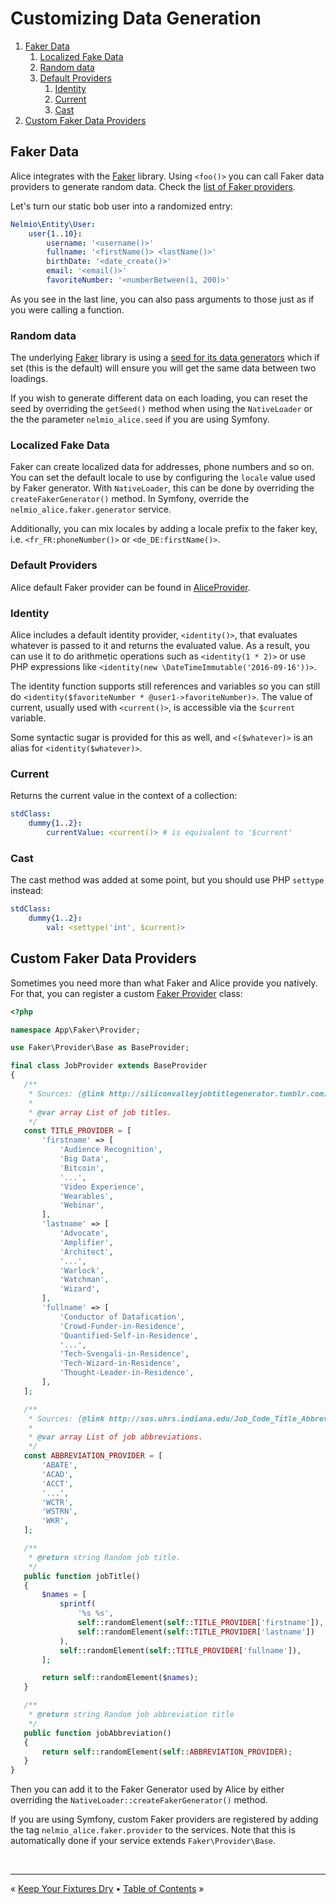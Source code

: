 # Customizing Data Generation

1. [Faker Data](#faker-data)
    1. [Localized Fake Data](#localized-fake-data)
    1. [Random data](#random-data)
    1. [Default Providers](#default-providers)
        1. [Identity](#identity)
        1. [Current](#current)
        1. [Cast](#cast)
1. [Custom Faker Data Providers](#custom-faker-data-providers)


## Faker Data

Alice integrates with the [Faker][1] library. Using `<foo()>` you can call Faker
data providers to generate random data. Check the
[list of Faker providers](https://github.com/fzaninotto/Faker#formatters).

Let's turn our static bob user into a randomized entry:

```yaml
Nelmio\Entity\User:
    user{1..10}:
        username: '<username()>'
        fullname: '<firstName()> <lastName()>'
        birthDate: '<date_create()>'
        email: '<email()>'
        favoriteNumber: '<numberBetween(1, 200)>'
```

As you see in the last line, you can also pass arguments to those just as if
you were calling a function.


### Random data

The underlying [Faker][1] library is using a [seed for its data generators][2]
which if set (this is the default) will ensure you will get the same data
between two loadings.

If you wish to generate different data on each loading, you can reset the seed
by overriding the `getSeed()` method when using the `NativeLoader` or the
the parameter `nelmio_alice.seed` if you are using Symfony.


### Localized Fake Data

Faker can create localized data for addresses, phone numbers and so on. You can
set the default locale to use by configuring the `locale` value used by Faker
generator. With `NativeLoader`, this can be done by overriding the
`createFakerGenerator()` method. In Symfony, override the
`nelmio_alice.faker.generator` service.

Additionally, you can mix locales by adding a locale prefix to the faker key,
i.e. `<fr_FR:phoneNumber()>` or `<de_DE:firstName()>`.


### Default Providers

Alice default Faker provider can be found in [AliceProvider](../src/Faker/Provider/AliceProvider.php).

### Identity

Alice includes a default identity provider, `<identity()>`, that evaluates whatever
is passed to it and returns the evaluated value. As a result, you can use it to do
arithmetic operations such as `<identity(1 * 2)>` or use PHP expressions like
`<identity(new \DateTimeImmutable('2016-09-16'))>`.

The identity function supports still references and variables so you can still do
`<identity($favoriteNumber * @user1->favoriteNumber)>`. The value of current,
usually used with `<current()>`, is accessible via the `$current` variable.

Some syntactic sugar is provided for this as well, and `<($whatever)>` is an alias
for `<identity($whatever)>`.


### Current

Returns the current value in the context of a collection:

```yaml
stdClass:
    dummy{1..2}:
        currentValue: <current()> # is equivalent to '$current'
```


### Cast

The cast method was added at some point, but you should use PHP `settype` instead:

```yaml
stdClass:
    dummy{1..2}:
        val: <settype('int', $current)>
```


## Custom Faker Data Providers

Sometimes you need more than what Faker and Alice provide you natively. For
that, you can register a custom [Faker Provider](https://github.com/fzaninotto/Faker/tree/master/src/Faker/Provider) class:

```php
<?php

namespace App\Faker\Provider;

use Faker\Provider\Base as BaseProvider;

final class JobProvider extends BaseProvider
{
   /**
    * Sources: {@link http://siliconvalleyjobtitlegenerator.tumblr.com/}
    *
    * @var array List of job titles.
    */
   const TITLE_PROVIDER = [
       'firstname' => [
           'Audience Recognition',
           'Big Data',
           'Bitcoin',
           '...',
           'Video Experience',
           'Wearables',
           'Webinar',
       ],
       'lastname' => [
           'Advocate',
           'Amplifier',
           'Architect',
           '...',
           'Warlock',
           'Watchman',
           'Wizard',
       ],
       'fullname' => [
           'Conductor of Datafication',
           'Crowd-Funder-in-Residence',
           'Quantified-Self-in-Residence',
           '...',
           'Tech-Svengali-in-Residence',
           'Tech-Wizard-in-Residence',
           'Thought-Leader-in-Residence',
       ],
   ];

   /**
    * Sources: {@link http://sos.uhrs.indiana.edu/Job_Code_Title_Abbreviation_List.htm}
    *
    * @var array List of job abbreviations.
    */
   const ABBREVIATION_PROVIDER = [
       'ABATE',
       'ACAD',
       'ACCT',
       '...',
       'WCTR',
       'WSTRN',
       'WKR',
   ];

   /**
    * @return string Random job title.
    */
   public function jobTitle()
   {
       $names = [
           sprintf(
               '%s %s',
               self::randomElement(self::TITLE_PROVIDER['firstname']),
               self::randomElement(self::TITLE_PROVIDER['lastname'])
           ),
           self::randomElement(self::TITLE_PROVIDER['fullname']),
       ];

       return self::randomElement($names);
   }

   /**
    * @return string Random job abbreviation title
    */
   public function jobAbbreviation()
   {
       return self::randomElement(self::ABBREVIATION_PROVIDER);
   }
}
```

Then you can add it to the Faker Generator used by Alice by either overriding
the `NativeLoader::createFakerGenerator()` method.
 
If you are using Symfony, custom Faker providers are registered by adding the
tag `nelmio_alice.faker.provider` to the services. Note that this is automatically
done if your service extends `Faker\Provider\Base`.  


<br />
<hr />

« [Keep Your Fixtures Dry](fixtures-refactoring.md) • [Table of Contents](../README.md#table-of-contents) »


[1]: https://github.com/fzaninotto/Faker
[2]: https://github.com/fzaninotto/Faker#seeding-the-generator
